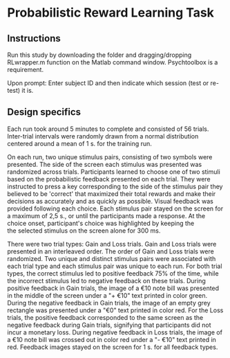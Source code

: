# Probabilistic Reward Learning Task

## Instructions
Run this study by downloading the folder and dragging/dropping RLwrapper.m function 
on the Matlab command window. Psychtoolbox is a requirement. 

Upon prompt: Enter subject ID and then indicate which session (test or re-test) it is.

## Design specifics
Each run took around 5 minutes to complete and consisted of 56 trials. 
Inter-trial intervals were randomly drawn from a normal distribution 
centered around a mean of 1 s. for the training run. 

On each run, two unique stimulus pairs, consisting of two symbols were presented. 
The side of the screen each stimulus was presented was randomized across trials. 
Participants learned to choose one of two stimuli based on the probabilistic 
feedback presented on each trial. They were instructed to press a key corresponding 
to the side of the stimulus pair they believed to be 'correct' that maximized their 
total rewards and make their decisions as accurately and as quickly as possible. 
Visual feedback was provided following each choice. Each stimulus pair stayed on 
the screen for a maximum of 2,5 s., or until the participants made a response. 
At the choice onset, participant's choice was highlighted by keeping the  
the selected stimulus on the screen alone for 300 ms. 
 
There were two trial types: Gain and Loss trials. 
Gain and Loss trials were presented in an interleaved order. 
The order of Gain and Loss trials were randomized. 
Two unique and distinct stimulus pairs were associated with each trial 
type and each stimulus pair was unique to each run. For both trial types, 
the correct stimulus led to positive feedback 75% of the time, while the 
incorrect stimulus led to negative feedback on these trials. 
During positive feedback in Gain trials,
the image of a  €10 note bill was presented in the middle of the screen 
under a "+ €10" text printed in color green. During the negative feedback 
in Gain trials, the image of an empty grey rectangle was presented under 
a "€0" text printed in color red. For the Loss trials, the positive feedback 
corresponded to the same screen as the negative feedback during Gain trials, 
signifying that participants did not incur a monetary loss. During negative
feedback in Loss trials, the image of a €10 note bill was crossed out in
color red under a "- €10" text printed in red. Feedback images stayed on 
the screen for 1 s. for all feedback types. 
